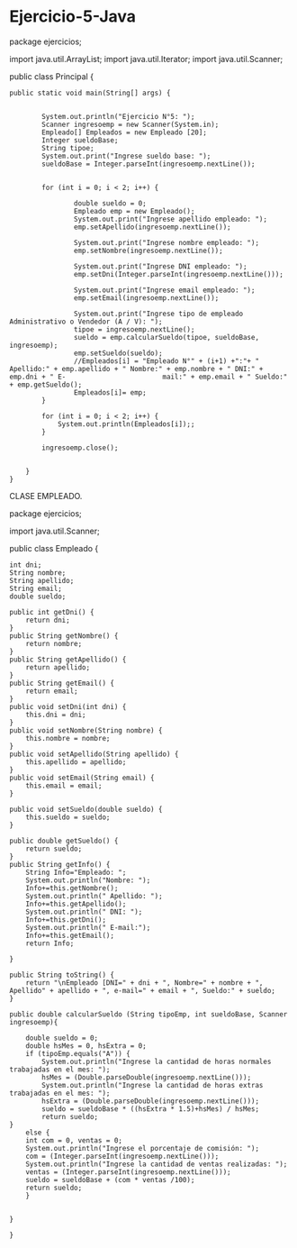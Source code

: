 # Ejercicio-5-Java
package ejercicios;

import java.util.ArrayList;
import java.util.Iterator;
import java.util.Scanner;

public class Principal {

	public static void main(String[] args) {
		
    		
		 	System.out.println("Ejercicio N°5: ");
		 	Scanner ingresoemp = new Scanner(System.in);
		 	Empleado[] Empleados = new Empleado [20];
		 	Integer sueldoBase;
		 	String tipoe;
		 	System.out.print("Ingrese sueldo base: ");
		 	sueldoBase = Integer.parseInt(ingresoemp.nextLine());
		 	
		 
		 	for (int i = 0; i < 2; i++) {
		 		
		 			double sueldo = 0;
		 			Empleado emp = new Empleado();	
		 			System.out.print("Ingrese apellido empleado: ");
		 			emp.setApellido(ingresoemp.nextLine());		
		 			
		 			System.out.print("Ingrese nombre empleado: ");
		 			emp.setNombre(ingresoemp.nextLine());
		 			
		 			System.out.print("Ingrese DNI empleado: ");
		 			emp.setDni(Integer.parseInt(ingresoemp.nextLine()));
		 			
		 			System.out.print("Ingrese email empleado: ");
		 			emp.setEmail(ingresoemp.nextLine());
		 			
		 			System.out.print("Ingrese tipo de empleado Administrativo o Vendedor (A / V): ");
		 			tipoe = ingresoemp.nextLine();
		 			sueldo = emp.calcularSueldo(tipoe, sueldoBase, ingresoemp);
		 			emp.setSueldo(sueldo);
		 			//Empleados[i] = "Empleado N°" + (i+1) +":"+ " Apellido:" + emp.apellido + " Nombre:" + emp.nombre + " DNI:" + emp.dni + " E-					     mail:" + emp.email + " Sueldo:" + emp.getSueldo();
		 			Empleados[i]= emp;
		 	}
		 	
		 	for (int i = 0; i < 2; i++) {
		 		System.out.println(Empleados[i]);;
		 	}
		 
		 	ingresoemp.close();
		 	
		 	
		}
	}

  
CLASE EMPLEADO.  

package ejercicios;

import java.util.Scanner;

public class Empleado {

	int dni;
	String nombre;
	String apellido;
	String email;
	double sueldo;
	
	public int getDni() {
		return dni;
	}
	public String getNombre() {
		return nombre;
	}
	public String getApellido() {
		return apellido;
	}
	public String getEmail() {
		return email;
	}
	public void setDni(int dni) {
		this.dni = dni;
	}
	public void setNombre(String nombre) {
		this.nombre = nombre;
	}
	public void setApellido(String apellido) {
		this.apellido = apellido;
	}
	public void setEmail(String email) {
		this.email = email;
	}
	
	public void setSueldo(double sueldo) {
		this.sueldo = sueldo;
	}
	
	public double getSueldo() {
		return sueldo;
	}
	public String getInfo() {
		String Info="Empleado: ";
		System.out.println("Nombre: ");
		Info+=this.getNombre();
		System.out.println(" Apellido: ");
		Info+=this.getApellido();
		System.out.println(" DNI: ");
		Info+=this.getDni();
		System.out.println(" E-mail:");
		Info+=this.getEmail();
		return Info;
		
	}
	
	public String toString() {
		return "\nEmpleado [DNI=" + dni + ", Nombre=" + nombre + ", Apellido" + apellido + ", e-mail=" + email + ", Sueldo:" + sueldo;
	}
	
	public double calcularSueldo (String tipoEmp, int sueldoBase, Scanner ingresoemp){
		
		double sueldo = 0;
		double hsMes = 0, hsExtra = 0;
		if (tipoEmp.equals("A")) {
			System.out.println("Ingrese la cantidad de horas normales trabajadas en el mes: ");
			hsMes = (Double.parseDouble(ingresoemp.nextLine()));
			System.out.println("Ingrese la cantidad de horas extras trabajadas en el mes: ");
			hsExtra = (Double.parseDouble(ingresoemp.nextLine()));
			sueldo = sueldoBase * ((hsExtra * 1.5)+hsMes) / hsMes;
			return sueldo;
	} 
		else {
		int com = 0, ventas = 0;
		System.out.println("Ingrese el porcentaje de comisión: ");
		com = (Integer.parseInt(ingresoemp.nextLine()));
		System.out.println("Ingrese la cantidad de ventas realizadas: ");
		ventas = (Integer.parseInt(ingresoemp.nextLine()));
		sueldo = sueldoBase + (com * ventas /100);
		return sueldo;
		}
		    
		
	}
	
	}
	

